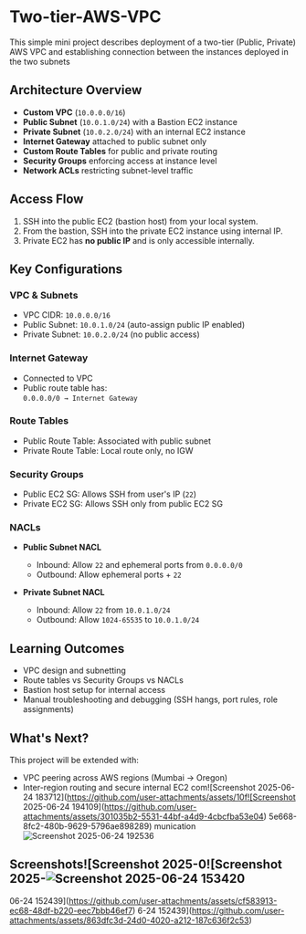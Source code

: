 # Two-tier-AWS-VPC
This simple mini project describes deployment of a two-tier (Public, Private) AWS VPC and establishing connection between the instances deployed in the two subnets

## Architecture Overview

- **Custom VPC** (`10.0.0.0/16`)
- **Public Subnet** (`10.0.1.0/24`) with a Bastion EC2 instance
- **Private Subnet** (`10.0.2.0/24`) with an internal EC2 instance
- **Internet Gateway** attached to public subnet only
- **Custom Route Tables** for public and private routing
- **Security Groups** enforcing access at instance level
- **Network ACLs** restricting subnet-level traffic

## Access Flow

1. SSH into the public EC2 (bastion host) from your local system.
2. From the bastion, SSH into the private EC2 instance using internal IP.
3. Private EC2 has **no public IP** and is only accessible internally.

## Key Configurations

### VPC & Subnets
- VPC CIDR: `10.0.0.0/16`
- Public Subnet: `10.0.1.0/24` (auto-assign public IP enabled)
- Private Subnet: `10.0.2.0/24` (no public access)

### Internet Gateway
- Connected to VPC
- Public route table has:  
  `0.0.0.0/0 → Internet Gateway`

### Route Tables
- Public Route Table: Associated with public subnet
- Private Route Table: Local route only, no IGW

### Security Groups
- Public EC2 SG: Allows SSH from user's IP (`22`)
- Private EC2 SG: Allows SSH only from public EC2 SG

### NACLs
- **Public Subnet NACL**
  - Inbound: Allow `22` and ephemeral ports from `0.0.0.0/0`
  - Outbound: Allow ephemeral ports + `22`

- **Private Subnet NACL**
  - Inbound: Allow `22` from `10.0.1.0/24`
  - Outbound: Allow `1024-65535` to `10.0.1.0/24`

## Learning Outcomes

- VPC design and subnetting
- Route tables vs Security Groups vs NACLs
- Bastion host setup for internal access
- Manual troubleshooting and debugging (SSH hangs, port rules, role assignments)

## What's Next?

This project will be extended with:
- VPC peering across AWS regions (Mumbai → Oregon)
- Inter-region routing and secure internal EC2 com![Screenshot 2025-06-24 183712](https://github.com/user-attachments/assets/10f![Screenshot 2025-06-24 194109](https://github.com/user-attachments/assets/301035b2-5531-44bf-a4d9-4cbcfba53e04)
5e668-8fc2-480b-9629-5796ae898289)
munication![Screenshot 2025-06-24 192536](https://github.com/user-attachments/assets/15183970-5980-41ac-8fdd-0009d7f31481)


## Screenshots![Screenshot 2025-0![Screenshot 2025-![Screenshot 2025-06-24 153420](https://github.com/user-attachments/assets/35a232d2-26f9-4567-8457-dd981103b927)
06-24 152439](https://github.com/user-attachments/assets/cf583913-ec68-48df-b220-eec7bbb46ef7)
6-24 152439](https://github.com/user-attachments/assets/863dfc3d-24d0-4020-a212-187c636f2c53)


